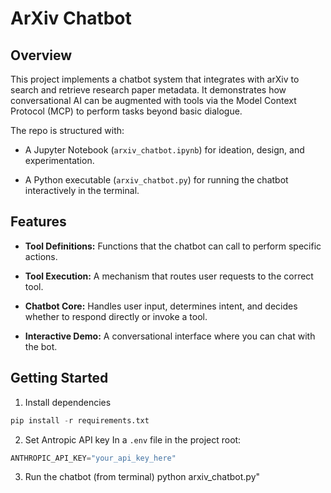 # ArXiv Chatbot

## Overview

This project implements a chatbot system that integrates with arXiv to search and retrieve research paper metadata. It demonstrates how conversational AI can be augmented with tools via the Model Context Protocol (MCP) to perform tasks beyond basic dialogue.

The repo is structured with:

* A Jupyter Notebook (`arxiv_chatbot.ipynb`) for ideation, design, and experimentation.

* A Python executable (`arxiv_chatbot.py`) for running the chatbot interactively in the terminal.

## Features

* **Tool Definitions:** Functions that the chatbot can call to perform specific actions.

* **Tool Execution:** A mechanism that routes user requests to the correct tool.

* **Chatbot Core:** Handles user input, determines intent, and decides whether to respond directly or invoke a tool.

* **Interactive Demo:** A conversational interface where you can chat with the bot.


## Getting Started

1. Install dependencies

  ```python
  pip install -r requirements.txt

  ```
2. Set Antropic API key
  In a `.env` file in the project root:

  ```python
  ANTHROPIC_API_KEY="your_api_key_here"
  ```
3. Run the chatbot (from terminal)
  python arxiv_chatbot.py"
  